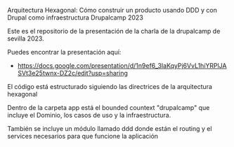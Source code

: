 Arquitectura Hexagonal: Cómo construir un producto usando DDD y con Drupal como infraestructura
Drupalcamp 2023

Este es el repositorio de la presentación de la charla de la drupalcamp de sevilla 2023.

Puedes encontrar la presentación aquí:
 - https://docs.google.com/presentation/d/1n9ef6_3IaKqyPj6VvL1hiYRPlJASVt3e25twnx-DZ2c/edit?usp=sharing

El código está estructurado siguiendo las directrices de la arquitectura hexagonal

Dentro de la carpeta app está el bounded countext "drupalcamp" que incluye el Dominio, los casos de uso y la infraestructura.

También se incluye un módulo llamado ddd donde están el routing y el services necesarios para que funcione la aplicación



